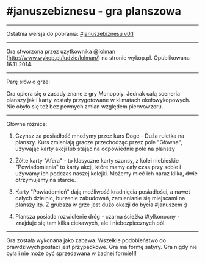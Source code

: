 #januszebiznesu - gra planszowa
==============
-------
Ostatnia wersja do pobrania: [#januszebiznesu v0.1](https://github.com/PJanisio/januszebiznesu/releases)

-------

Gra stworzona przez użytkownika @lolman (http://www.wykop.pl/ludzie/lolman/) na stronie wykop.pl.
Opublikowana 16.11.2014.

-------
Parę słów o grze: 


Gra opiera się o zasady znane z gry Monopoly. Jednak całą sceneria planszy jak i karty zostały przygotowane w klimatach okołowykopowych. Nie obyło się też bez pewnych zmian względem pierwowzoru.

-------
Główne różnice:

1. Czynsz za posiadłość mnożymy przez kurs Doge - Duża ruletka na planszy. Kurs zmieniają gracze przechodząc przez pole "Główna", używając karty akcji lub stając na odpowiednie pole na planszy

2. Żółte karty "Afera" - to klasyczne karty szansy, z kolei niebieskie "Powiadomienia" to karty akcji, które mamy cały czas przy sobie i używamy ich podczas naszej kolejki. Możemy mieć ich naraz kilka, dwie otrzymujemy na starcie. 

3. Karty "Powiadomień" dają możliwość kradnięcia posiadłości, a nawet całych dzielnic, burzenie zabudowań, zamienianie się miejscami na planszy itp. Z grubsza w grze jest dużo okazji do bycia #januszem :)

4. Plansza posiada rozwidlenie dróg - czarna ścieżka #tylkonocny - znajduje się tam kilka ciekawych, ale i niebezpiecznych pól. 

----------

Gra została wykonana jako zabawa. Wszelkie podobieństwo do prawdziwych postaci jest przypadkowe. Gra ma formę satyry. Gra nigdy nie była i nie może być sprzedawana w żadnej formie!!!
